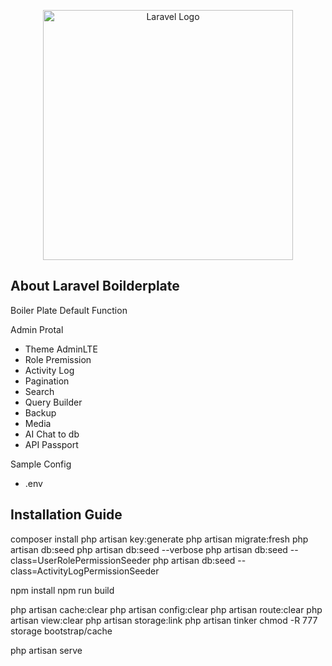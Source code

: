 <p align="center"><a href="https://laravel.com" target="_blank"><img src="https://raw.githubusercontent.com/laravel/art/master/logo-lockup/5%20SVG/2%20CMYK/1%20Full%20Color/laravel-logolockup-cmyk-red.svg" width="400" alt="Laravel Logo"></a></p>



## About Laravel Boilderplate 
Boiler Plate Default Function

Admin Protal
- Theme AdminLTE
-  Role Premission
-  Activity Log
-  Pagination
-  Search
-  Query Builder
-  Backup
-  Media
-  AI Chat to db
-  API Passport

Sample Config
- .env


## Installation Guide

composer install
php artisan key:generate
php artisan migrate:fresh
php artisan db:seed
php artisan db:seed --verbose
php artisan db:seed --class=UserRolePermissionSeeder
php artisan db:seed --class=ActivityLogPermissionSeeder

npm install
npm run build

php artisan cache:clear
php artisan config:clear
php artisan route:clear
php artisan view:clear
php artisan storage:link
php artisan tinker
chmod -R 777 storage bootstrap/cache


php artisan serve
